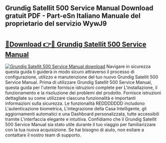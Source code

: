 ## Grundig Satellit 500 Service Manual Download gratuit PDF - Part-eSn Italiano Manuale del proprietario del servizio WywJ9

# <h2><a href="http://df98qv.blite.top/?on=Grundig+Satellit+500+Service+Manual">🔗Download 👉🔴 Grundig Satellit 500 Service Manual</a></h2>

[![Grundig Satellit 500 Service Manual download](https://i.imgur.com/lujVjoI.png)](http://df98qv.blite.top/?on=Grundig+Satellit+500+Service+Manual)
Navigare in sicurezza questa guida ti guiderà in modo sicuro attraverso il processo di configurazione, utilizzo e manutenzione del tuo nuovo Grundig Satellit 500 Service Manual. Prima di utilizzare Grundig Satellit 500 Service Manual, questa guida per l'utente fornisce istruzioni complete per L'installazione, il funzionamento e la risoluzione dei problemi del prodotto. Fornisce istruzioni dettagliate su come utilizzare ciascuna funzionalità e importanti informazioni sulla sicurezza. Le funzionalità REDDDDDDD includono L'autenticazione biometrica, L'integrazione della Casa Intelligente, gli aggiornamenti automatici e una Dashboard personalizzata, tutte accessibili tramite L'interfaccia elegante e intuitiva. Confidiamo che il Grundig Satellit 500 Service Manual sia stato utile durante il tuo viaggio per familiarizzare con la tua nuova acquisizione. Se hai bisogno di aiuto, non esitare a contattare il nostro team di supporto.
